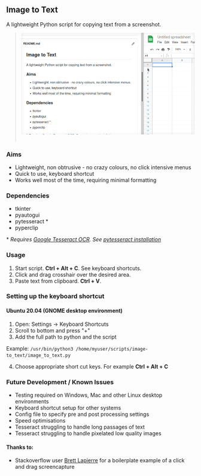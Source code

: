 ## Image to Text
A lightweight Python script for copying text from a screenshot.

> ![](image_to_text.gif)
&nbsp;
&nbsp;
&nbsp;
  
### Aims
* Lightweight, non obtrusive - no crazy colours, no click intensive menus
* Quick to use, keyboard shortcut
* Works well most of the time, requiring minimal formatting

### Dependencies
* tkinter
* pyautogui
* pytesseract \*
* pyperclip

\* *Requires [Google Tesseract OCR](https://github.com/tesseract-ocr/tesseract). See [pytesseract installation](https://pypi.org/project/pytesseract/)*

### Usage
1. Start script. **Ctrl + Alt + C**. See keyboard shortcuts.
2. Click and drag crosshair over the desired area.
3. Paste text from clipboard. **Ctrl + V**.



### Setting up the keyboard shortcut
#### Ubuntu 20.04 (GNOME desktop environment)
1. Open: Settings -> Keyboard Shortcuts
2. Scroll to bottom and press "+"
3. Add the full path to python and the script

  Example: `/usr/bin/python3 /home/myuser/scripts/image-to_text/image_to_text.py`

4. Choose appropriate short cut keys. For example **Ctrl + Alt + C**



### Future Development / Known Issues
* Testing required on Windows, Mac and other Linux desktop environments
* Keyboard shortcut setup for other systems
* Config file to specify pre and post processing settings
* Speed optimisations
* Tesseract struggling to handle long passages of text
* Tesseract struggling to handle pixelated low quality images

#### Thanks to:
* Stackoverflow user [Brett Lapierre](https://stackoverflow.com/questions/49901928/how-to-take-a-screenshot-with-python-using-a-click-and-drag-method-like-snipping) for a boilerplate example of a click and drag screencapture

